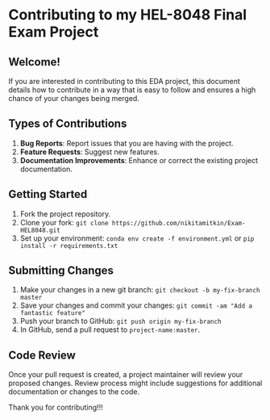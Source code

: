 # Contributing to my HEL-8048 Final Exam Project

## Welcome!
If you are interested in contributing to this EDA project,
this document details how to contribute in a way that is easy to follow and ensures a high chance of your changes being merged.

## Types of Contributions
1. **Bug Reports**: Report issues that you are having with the project.
2. **Feature Requests**: Suggest new features.
3. **Documentation Improvements**: Enhance or correct the existing project documentation.

## Getting Started
1. Fork the project repository.
2. Clone your fork: `git clone https://github.com/nikitamitkin/Exam-HEL8048.git` 
3. Set up your environment: `conda env create -f environment.yml` or `pip install -r requirements.txt`

## Submitting Changes
1. Make your changes in a new git branch: `git checkout -b my-fix-branch master`
2. Save your changes and commit your changes: `git commit -am "Add a fantastic feature"`
3. Push your branch to GitHub: `git push origin my-fix-branch`
4. In GitHub, send a pull request to `project-name:master`.

## Code Review
Once your pull request is created, a project maintainer will review your proposed changes. 
Review process might include suggestions for additional documentation or changes to the code.

Thank you for contributing!!!